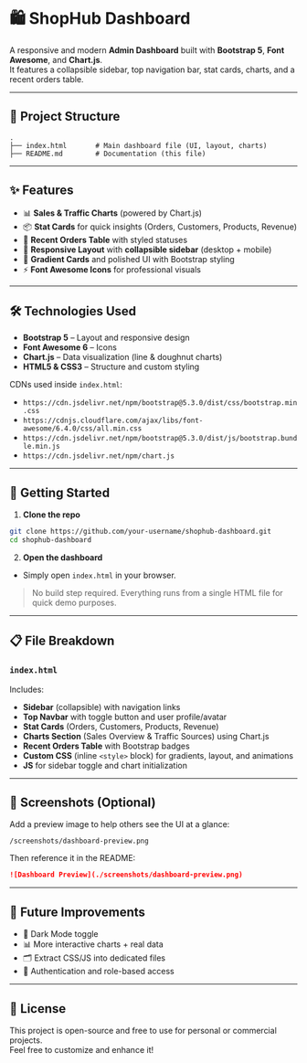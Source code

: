 # 🛍️ ShopHub Dashboard

A responsive and modern **Admin Dashboard** built with **Bootstrap 5**, **Font Awesome**, and **Chart.js**.  
It features a collapsible sidebar, top navigation bar, stat cards, charts, and a recent orders table.

---

## 📂 Project Structure

```
.
├── index.html       # Main dashboard file (UI, layout, charts)
├── README.md        # Documentation (this file)
```
---

## ✨ Features

- 📊 **Sales & Traffic Charts** (powered by Chart.js)  
- 📦 **Stat Cards** for quick insights (Orders, Customers, Products, Revenue)  
- 🧾 **Recent Orders Table** with styled statuses  
- 📱 **Responsive Layout** with **collapsible sidebar** (desktop + mobile)  
- 🎨 **Gradient Cards** and polished UI with Bootstrap styling  
- ⚡ **Font Awesome Icons** for professional visuals  

---

## 🛠️ Technologies Used

- **Bootstrap 5** – Layout and responsive design  
- **Font Awesome 6** – Icons  
- **Chart.js** – Data visualization (line & doughnut charts)  
- **HTML5 & CSS3** – Structure and custom styling  

CDNs used inside `index.html`:
- `https://cdn.jsdelivr.net/npm/bootstrap@5.3.0/dist/css/bootstrap.min.css`
- `https://cdnjs.cloudflare.com/ajax/libs/font-awesome/6.4.0/css/all.min.css`
- `https://cdn.jsdelivr.net/npm/bootstrap@5.3.0/dist/js/bootstrap.bundle.min.js`
- `https://cdn.jsdelivr.net/npm/chart.js`

---

## 🚀 Getting Started

1) **Clone the repo**
```bash
git clone https://github.com/your-username/shophub-dashboard.git
cd shophub-dashboard
```

2) **Open the dashboard**
- Simply open `index.html` in your browser.

> No build step required. Everything runs from a single HTML file for quick demo purposes.

---

## 📋 File Breakdown

### `index.html`
Includes:
- **Sidebar** (collapsible) with navigation links  
- **Top Navbar** with toggle button and user profile/avatar  
- **Stat Cards** (Orders, Customers, Products, Revenue)  
- **Charts Section** (Sales Overview & Traffic Sources) using Chart.js  
- **Recent Orders Table** with Bootstrap badges  
- **Custom CSS** (inline `<style>` block) for gradients, layout, and animations  
- **JS** for sidebar toggle and chart initialization

---

## 📸 Screenshots (Optional)

Add a preview image to help others see the UI at a glance:

```
/screenshots/dashboard-preview.png
```

Then reference it in the README:

```markdown
![Dashboard Preview](./screenshots/dashboard-preview.png)
```

---

## 📌 Future Improvements
- 🌙 Dark Mode toggle  
- 📊 More interactive charts + real data  
- 🗂 Extract CSS/JS into dedicated files  
- 🔑 Authentication and role-based access  

---

## 📜 License
This project is open-source and free to use for personal or commercial projects.  
Feel free to customize and enhance it!
